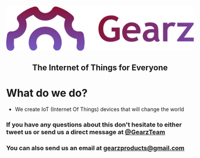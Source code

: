 <p align="middle">
  <img src="/gearz-logo.png" width="550"></img>
  <h2 align="middle">The Internet of Things for Everyone</h2>
</p>


# What do we do?
- We create IoT (Internet Of Things) devices that will change the world

### If you have any questions about this don't hesitate to either tweet us or send us a direct message at [@GearzTeam](https://twitter.com/GearzTeam)
### You can also send us an email at **gearzproducts@gmail.com**
